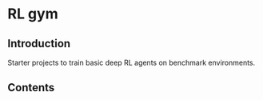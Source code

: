 # RL gym

## Introduction

Starter projects to train basic deep RL agents on benchmark environments.

## Contents


